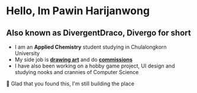 # Hello, Im Pawin Harijanwong
## Also known as DivergentDraco, Divergo for short

* I am an **Applied Chemistry** student studying in Chulalongkorn University
* My side job is [**drawing art**](https://x.com/divergentdraco) and do [**commissions**](https://x.com/DivergentDraco/status/1854841653015855372)
* I have also been working on a hobby game project, UI design and studying nooks and crannies of Computer Science

🗿 Glad that you found this, I'm still building the place

<!--
**DivergentDraco/DivergentDraco** is a ✨ _special_ ✨ repository because its `README.md` (this file) appears on your GitHub profile.

Here are some ideas to get you started:

- 🔭 I’m currently working on ...
- 🌱 I’m currently learning ...
- 👯 I’m looking to collaborate on ...
- 🤔 I’m looking for help with ...
- 💬 Ask me about ...
- 📫 How to reach me: ...
- 😄 Pronouns: ...
- ⚡ Fun fact: ...
-->
